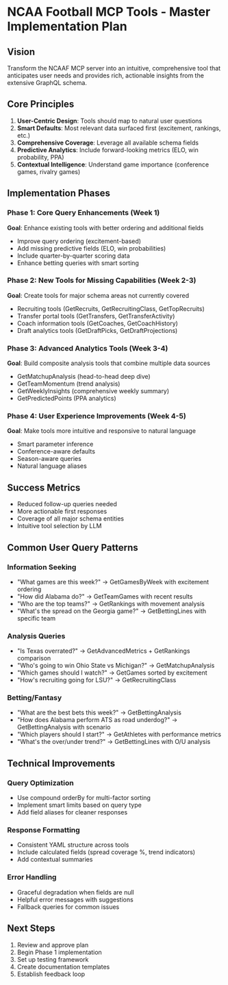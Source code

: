 # NCAA Football MCP Tools - Master Implementation Plan

## Vision
Transform the NCAAF MCP server into an intuitive, comprehensive tool that anticipates user needs and provides rich, actionable insights from the extensive GraphQL schema.

## Core Principles
1. **User-Centric Design**: Tools should map to natural user questions
2. **Smart Defaults**: Most relevant data surfaced first (excitement, rankings, etc.)
3. **Comprehensive Coverage**: Leverage all available schema fields
4. **Predictive Analytics**: Include forward-looking metrics (ELO, win probability, PPA)
5. **Contextual Intelligence**: Understand game importance (conference games, rivalry games)

## Implementation Phases

### Phase 1: Core Query Enhancements (Week 1)
**Goal**: Enhance existing tools with better ordering and additional fields
- Improve query ordering (excitement-based)
- Add missing predictive fields (ELO, win probabilities)
- Include quarter-by-quarter scoring data
- Enhance betting queries with smart sorting

### Phase 2: New Tools for Missing Capabilities (Week 2-3)
**Goal**: Create tools for major schema areas not currently covered
- Recruiting tools (GetRecruits, GetRecruitingClass, GetTopRecruits)
- Transfer portal tools (GetTransfers, GetTransferActivity)
- Coach information tools (GetCoaches, GetCoachHistory)
- Draft analytics tools (GetDraftPicks, GetDraftProjections)

### Phase 3: Advanced Analytics Tools (Week 3-4)
**Goal**: Build composite analysis tools that combine multiple data sources
- GetMatchupAnalysis (head-to-head deep dive)
- GetTeamMomentum (trend analysis)
- GetWeeklyInsights (comprehensive weekly summary)
- GetPredictedPoints (PPA analytics)

### Phase 4: User Experience Improvements (Week 4-5)
**Goal**: Make tools more intuitive and responsive to natural language
- Smart parameter inference
- Conference-aware defaults
- Season-aware queries
- Natural language aliases

## Success Metrics
- Reduced follow-up queries needed
- More actionable first responses
- Coverage of all major schema entities
- Intuitive tool selection by LLM

## Common User Query Patterns

### Information Seeking
- "What games are this week?" → GetGamesByWeek with excitement ordering
- "How did Alabama do?" → GetTeamGames with recent results
- "Who are the top teams?" → GetRankings with movement analysis
- "What's the spread on the Georgia game?" → GetBettingLines with specific team

### Analysis Queries
- "Is Texas overrated?" → GetAdvancedMetrics + GetRankings comparison
- "Who's going to win Ohio State vs Michigan?" → GetMatchupAnalysis
- "Which games should I watch?" → GetGames sorted by excitement
- "How's recruiting going for LSU?" → GetRecruitingClass

### Betting/Fantasy
- "What are the best bets this week?" → GetBettingAnalysis
- "How does Alabama perform ATS as road underdog?" → GetBettingAnalysis with scenario
- "Which players should I start?" → GetAthletes with performance metrics
- "What's the over/under trend?" → GetBettingLines with O/U analysis

## Technical Improvements

### Query Optimization
- Use compound orderBy for multi-factor sorting
- Implement smart limits based on query type
- Add field aliases for cleaner responses

### Response Formatting
- Consistent YAML structure across tools
- Include calculated fields (spread coverage %, trend indicators)
- Add contextual summaries

### Error Handling
- Graceful degradation when fields are null
- Helpful error messages with suggestions
- Fallback queries for common issues

## Next Steps
1. Review and approve plan
2. Begin Phase 1 implementation
3. Set up testing framework
4. Create documentation templates
5. Establish feedback loop
